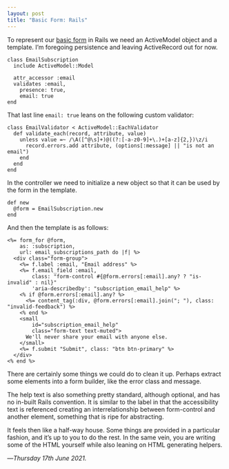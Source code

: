 ```yaml
---
layout: post
title: "Basic Form: Rails"
---
```


To represent our [basic form][bf] in Rails we need an ActiveModel object and a template. I’m foregoing persistence and leaving ActiveRecord out for now.

```
class EmailSubscription
  include ActiveModel::Model
  
  attr_accessor :email
  validates :email, 
    presence: true, 
    email: true
end
```

That last line `email: true` leans on the following custom validator:

```
class EmailValidator < ActiveModel::EachValidator
  def validate_each(record, attribute, value)
    unless value =~ /\A([^@\s]+)@((?:[-a-z0-9]+\.)+[a-z]{2,})\z/i
      record.errors.add attribute, (options[:message] || "is not an email")
    end
  end
end
```

In the controller we need to initialize a new object so that it can be used by the form in the template.

```
def new
  @form = EmailSubscription.new
end
```

And then the template is as follows:

```
<%= form_for @form, 
    as: :subscription, 
    url: email_subscriptions_path do |f| %>
  <div class="form-group">
    <%= f.label :email, "Email address" %>
    <%= f.email_field :email, 
        class: "form-control #{@form.errors[:email].any? ? "is-invalid" : nil}"
        'aria-describedby': "subscription_email_help" %>
    <% if @form.errors[:email].any? %>
      <%= content_tag(:div, @form.errors[:email].join("; "), class: "invalid-feedback") %>
    <% end %>
    <small 
        id="subscription_email_help" 
        class="form-text text-muted">
      We'll never share your email with anyone else.
    </small>
    <%= f.submit "Submit", class: "btn btn-primary" %>
  </div>
<% end %>
```

There are certainly some things we could do to clean it up. Perhaps extract some elements into a form builder, like the error class and message.

The help text is also something pretty standard, although optional, and has no in-built Rails convention. It is similar to the label in that the accessibility text is referenced creating an interrelationship between form-control and another element, something that is ripe for abstracting.

It feels then like a half-way house. Some things are provided in a particular fashion, and it’s up to you to do the rest. In the same vein, you are writing some of the HTML yourself while also leaning on HTML generating helpers.

—*Thursday 17th June 2021.*

[bf]: https://www.crossingtheruby.com/2021/06/16/form-formation-a-basic-form.html
